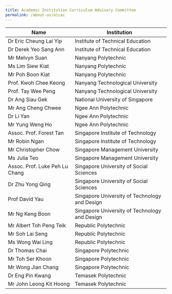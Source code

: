 ```yaml
---
title: Academic Institution Curriculum Advisory Committee
permalink: /about-us/aicac
---
```

| Name | Institution |
| -------- | -------- |
| Dr Eric Cheung Lai Yip  | Institute of Technical Education     |
| Dr Derek Yeo Sang Ann    | Institute of Technical Education    |
|Mr Melvyn Suan    | Nanyang Polytechnic     |
| Ms Lim Siew Kiat     | Nanyang Polytechnic     |
| Mr Poh Boon Kiat     | Nanyang Polytechnic     |
| Prof. Kwoh Chee Keong   | Nanyang Technological University |
| Prof. Tay Wee Peng     | Nanyang Technological University   |
| Dr Ang Siau Gek     | National University of Singapore     |
| Mr Ang Cheng Chwee     | Ngee Ann Polytechnic    |
| Dr Li Yan     | Ngee Ann Polytechnic    |
| Mr Yung Weng Ho    | Ngee Ann Polytechnic    |
| Assoc. Prof. Forest Tan      | Singapore Institute of Technology     |
| Mr Robin Ngan     | Singapore Institute of Technology     |
| Mr Christopher Chow     | Singapore Management University    |
| Ms Julia Teo     | Singapore Management University     |
| Assoc. Prof. Luke Peh Lu Chang     | Singapore University of Social Sciences    |
| Dr Zhu Yong Qing     |  Singapore University of Social Sciences   |
| Prof David Yau | Singapore University of Technology and Design   |
| Mr Ng Keng Boon     | Singapore University of Technology and Design     |
| Mr Albert Toh Peng Teik    | Republic Polytechnic     |
| Mr Soh Lai Seng | Republic Polytechnic     |
| Ms Wong Wai Ling    | Republic Polytechnic     |
| Dr Thomas Chai     | Singapore Polytechnic     |
| Mr Toh Ser Khoon     | Singapore Polytechnic     |
| Mr Wong Jian Chang   | Singapore Polytechnic   |
| Dr Eng Pin Kwang   | Temasek Polytechnic     |
| Mr John Leong Kit Hoong    | Temasek Polytechnic     |